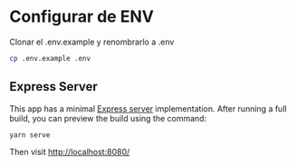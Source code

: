 # Configurar de ENV

Clonar el .env.example y renombrarlo a .env

```bash
cp .env.example .env
```

## Express Server

This app has a minimal [Express server](https://expressjs.com/) implementation. After running a full build, you can preview the build using the command:

```
yarn serve
```

Then visit [http://localhost:8080/](http://localhost:8080/)
